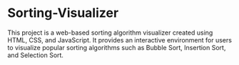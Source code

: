 # Sorting-Visualizer
This project is a web-based sorting algorithm visualizer created using HTML, CSS, and JavaScript. It provides an interactive environment for users to visualize popular sorting algorithms such as Bubble Sort, Insertion Sort, and Selection Sort.

